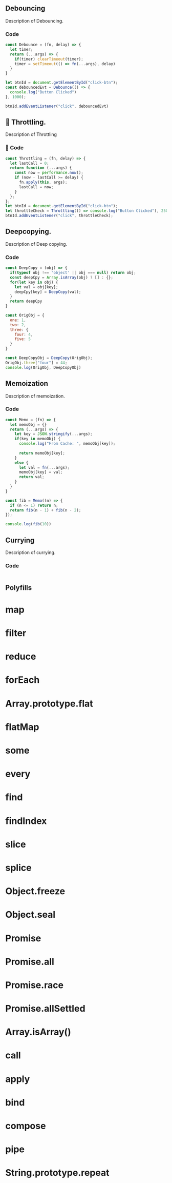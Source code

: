 ## Debouncing
Description of Debouncing.
### Code
```js
const Debounce = (fn, delay) => {
  let timer;
  return (...args) => {
    if(timer) clearTimeout(timer);
    timer = setTimeout(() => fn(...args), delay)
  }
}

let btnId = document.getElementById("click-btn");
const debouncedEvt = Debounce(() => {
  console.log("Button Clicked")
}, 1000);

btnId.addEventListener("click", debouncedEvt)
```
## 📌 Throttling.
Description of Throttling
### 🧠 Code
```js
const Throttling = (fn, delay) => {
  let lastCall = 0;
  return function (...args) {
    const now = performance.now();
    if (now - lastCall >= delay) {
      fn.apply(this, args);
      lastCall = now;
    }
  };
};
let btnId = document.getElementById("click-btn");
let throttleCheck = Throttling(() => console.log("Button Clicked"), 2500);
btnId.addEventListener("click", throttleCheck);
```
## Deepcopying.
Description of Deep copying.
### Code
```js
const DeepCopy = (obj) => {
  if(typeof obj !== 'object' || obj === null) return obj;
  const deepCpy = Array.isArray(obj) ? [] : {};
  for(let key in obj) {
    let val = obj[key];
    deepCpy[key] = DeepCopy(val);
  }
  return deepCpy
}

const OrigObj = {
  one: 1,
  two: 2,
  three: {
    four: 4,
    five: 5
  }
}

const DeepCopyObj = DeepCopy(OrigObj);
OrigObj.three["four"] = 44;
console.log(OrigObj, DeepCopyObj)
```
## Memoization
Description of memoization.
### Code
```js
const Memo = (fn) => {
  let memoObj = {}
  return (...args) => {
    let key = JSON.stringify(...args);
    if(key in memoObj) {  
      console.log("From Cache: ", memoObj[key]);
         
      return memoObj[key];
    }
    else {
      let val = fn(...args);
      memoObj[key] = val;
      return val;
    }
  }
}

const fib = Memo((n) => {
  if (n <= 1) return n;
  return fib(n - 1) + fib(n - 2);
});

console.log(fib(10))
```
## Currying
Description of currying.
### Code
```js

```

## Polyfills
# map
# filter
# reduce
# forEach
# Array.prototype.flat
# flatMap
# some
# every
# find
# findIndex
# slice
# splice
# Object.freeze
# Object.seal
# Promise
# Promise.all
# Promise.race
# Promise.allSettled
# Array.isArray()
# call
# apply
# bind
# compose
# pipe
# String.prototype.repeat
# 